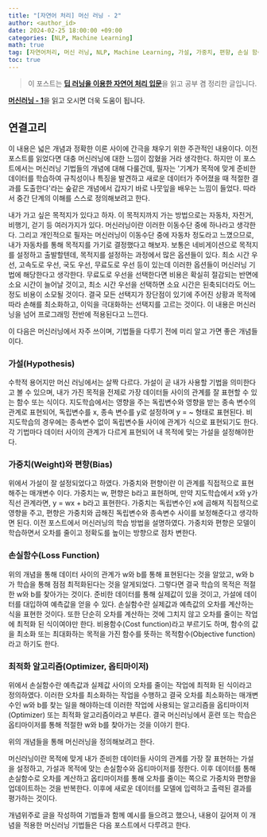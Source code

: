 ```yaml
---
title: "[자연어 처리] 머신 러닝 - 2"
author: <author_id>
date: 2024-02-25 18:00:00 +09:00
categories: [NLP, Machine Learning]
math: true
tag: [자연어처리, 머신 러닝, NLP, Machine Learning, 가설, 가중치, 편향, 손실 함수, 비용 함수, 목적함수, 옵티마이저, 최적화 알고리즘]
toc: true
---
```


> 이 포스트는 [**딥 러닝을 이용한 자연어 처리 입문**](https://wikidocs.net/book/2155)을 읽고 공부 겸 정리한 글입니다.

[**머신러닝 - 1**](https://53min.github.io/posts/NLP-Machine_Learning1/)을 읽고 오시면 더욱 도움이 됩니다.

## 연결고리

이 내용은 넓은 개념과 정확한 이론 사이에 간극을 채우기 위한 주관적인 내용이다.
이전 포스트를 읽었다면 대충 머신러닝에 대한 느낌이 잡혔을 거라 생각한다. 하지만 이 포스트에서는 머신러닝 기법들의 개념에 대해 다룰건데, 필자는 '기계가 목적에 맞게 준비한 데이터를 학습하여 규칙성이나 특징을 발견하고 새로운 데이터가 주어졌을 때 적절한 결과를 도출한다'라는 숲같은 개념에서 갑자기 바로 나뭇잎을 배우는 느낌이 들었다. 따라서 중간 단계의 이해를 스스로 정의해보려고 한다. 

내가 가고 싶은 목적지가 있다고 하자. 이 목적지까지 가는 방법으로는 자동차, 자전거, 비행기, 걷기 등 여러가지가 있다. 머신러닝이란 이러한 이동수단 중에 하나라고 생각한다. 그리고 개인적으로 필자는 머신러닝이 이동수단 중에 자동차 정도라고 느꼈으므로, 내가 자동차를 통해 목적지를 가기로 결정했다고 해보자. 보통은 네비게이션으로 목적지를 설정하고 출발할텐데, 목적지를 설정하는 과정에서 많은 옵션들이 있다. 최소 시간 우선, 고속도로 우선, 국도 우선, 무료도로 우선 등이 있는데 이러한 옵션들이 머신러닝 기법에 해당한다고 생각한다. 무료도로 우선을 선택한다면 비용은 확실히 절감되는 반면에 소요 시간이 늘어날 것이고, 최소 시간 우선을 선택하면 소요 시간은 된축되더라도 어느정도 비용이 소모될 것이다. 결국 모든 선택지가 장단점이 있기에 주어진 상황과 목적에 따라 손해를 최소화하고, 이익을 극대화하는 선택지를 고르는 것이다. 이 내용은 머신러닝을 넘어 프로그래밍 전반에 적용된다고 느낀다.

이 다음은 머신러닝에서 자주 쓰이며, 기법들을 다루기 전에 미리 알고 가면 좋은 개념들이다.

### 가설(Hypothesis)

수학적 용어지만 머신 러닝에서는 살짝 다르다. 가설이 곧 내가 사용할 기법을 의미한다고 볼 수 있으며, 내가 가진 목적을 전제로 가장 데이터들 사이의 관계를 잘 표현할 수 있는 함수 또는 식이다. 지도학습에서는 영향을 주는 독립변수와 영향을 받는 종속 변수의 관계로 표현되어, 독립변수를 x, 종속 변수를 y로 설정하며 y = ~ 형태로 표현된다. 비지도학습의 경우에는 종속변수 없이 독립변수들 사이에 관계가 식으로 표현되기도 한다. 각 기법마다 데이터 사이의 관계가 다르게 표현되어 내 목적에 맞는 가설을 설정해야한다.

### 가중치(Weight)와 편향(Bias)

위에서 가설이 잘 설정되었다고 하였다. 가중치와 편향이란 이 관계를 직접적으로 표현해주는 매개변수 이다. 가중치는 w, 편향은 b라고 표현하며, 만약 지도학습에서 x와 y가 직선 관계라면, y = wx + b라고 표현한다. 가중치는 독립변수인 x에 곱해져 직접적으로 영향을 주고, 편향은 가중치와 곱해진 독립변수와 종속변수 사이를 보정해준다고 생각하면 된다. 이전 포스트에서 머신러닝의 학습 방법을 설명하였다. 가중치와 편향은 모델이 학습하면서 오차를 줄이고 정확도를 높이는 방향으로 점차 변한다.

### 손실함수(Loss Function)

위의 개념을 통해 데이터 사이의 관계가 w와 b를 통해 표현된다는 것을 알았고, w와 b가 학습을 통해 점점 최적화된다는 것을 알게되었다. 그렇다면 결국 학습의 목적은 적절한 w와 b를 찾아가는 것이다. 준비한 데이터를 통해 실제값이 있을 것이고, 가설에 데이터를 대입하여 예측값을 얻을 수 있다. 손실함수란 실제값과 예측값의 오차를 계산하는 식을 표현한 것이다. 또한 단순히 오차를 계산하는 것에 그치지 않고 오차를 줄이는 작업에 최적화 된 식이여야만 한다. 비용함수(Cost function)라고 부르기도 하며, 함수의 값을 최소화 또는 최대화하는 목적을 가진 함수를 뜻하는 목적함수(Objective function)라고 하기도 한다.

### 최적화 알고리즘(Optimizer, 옵티마이저)

위에서 손실함수란 예측값과 실제값 사이의 오차를 줄이는 작업에 최적화 된 식이라고 정의하였다. 이러한 오차를 최소화하는 작업을 수행하고 결국 오차를 최소화하는 매개변수인 w와 b를 찾는 일을 해야하는데 이러한 작업에 사용되는 알고리즘을 옵티마이저(Optimizer) 또는 최적화 알고리즘이라고 부른다. 결국 머신러닝에서 훈련 또는 학습은 옵티마이저를 통해 적절한 w와 b를 찾아가는 것을 이야기 한다.

위의 개념들을 통해 머신러닝을 정의해보려고 한다.

머신러닝이란 목적에 맞게 내가 준비한 데이터들 사이의 관계를 가장 잘 표현하는 가설을 설정하고, 가설과 목적에 맞는 손실함수와 옵티마이저를 정한다. 이후 데이터를 통해 손실함수로 오차를 계산하고 옵티마이저를 통해 오차를 줄이는 쪽으로 가중치와 편향을 업데이트하는 것을 반복한다. 이후에 새로운 데이터를 모델에 입력하고 출력된 결과를 평가하는 것이다.

개념위주로 글을 작성하여 기법들과 함께 예시를 들으려고 했으나, 내용이 길어져 이 개념을 적용한 머신러닝 기법들은 다음 포스트에서 다루려고 한다.